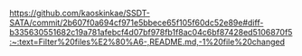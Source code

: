 https://github.com/kaoskinkae/SSDT-SATA/commit/2b607f0a694cf971e5bbece65f105f60dc52e89e#diff-b335630551682c19a781afebcf4d07bf978fb1f8ac04c6bf87428ed5106870f5:~:text=Filter%20files%E2%80%A6-,README.md,-1%20file%20changed
